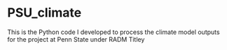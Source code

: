 # PSU_climate
This is the Python code I developed to process the climate model outputs for the project at Penn State under RADM Titley
